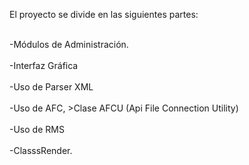 El proyecto se divide en las siguientes partes:

<br>-Módulos de Administración.</br>
<br>-Interfaz Gráfica</br>
<br>-Uso de Parser XML</br>
<br>-Uso de AFC, >Clase AFCU (Api File Connection Utility)</br>
<br>-Uso de RMS</br>
<br>-ClasssRender.</br>